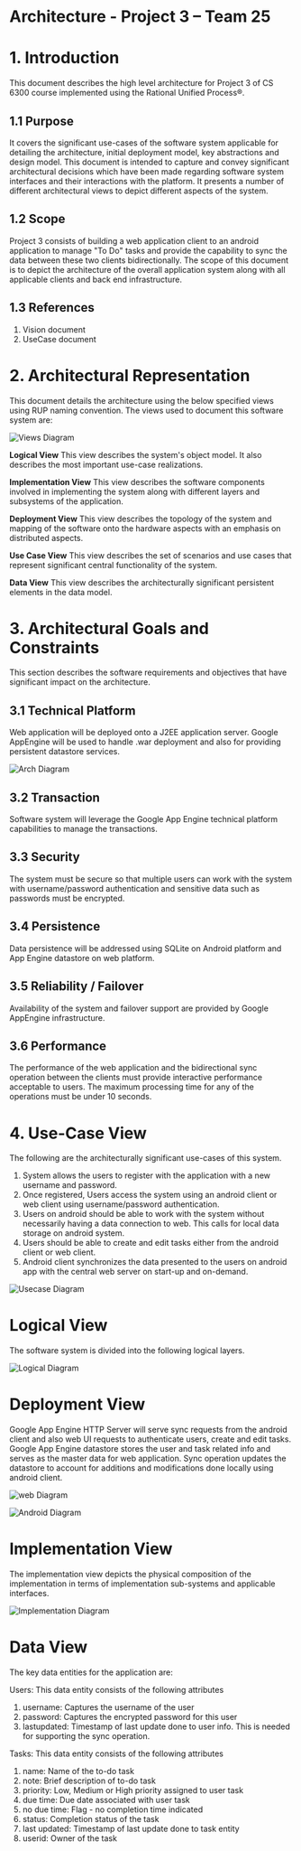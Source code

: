 # Architecture - Project 3 – Team 25

# 1. Introduction #

This document describes the high level architecture for Project 3 of CS 6300 course implemented using the Rational Unified Process®.

## 1.1 Purpose ##

It covers the significant use-cases of the software system applicable for detailing the architecture, initial deployment model, key abstractions and design model. This document is intended to capture and convey significant architectural decisions which have been made regarding software system interfaces and their interactions with the platform. It presents a number of different architectural views to depict different aspects of the system.


## 1.2 Scope ##

Project 3 consists of building a web application client to an android application to manage "To Do" tasks and provide the capability to sync the data between these two clients bidirectionally. The scope of this document is to depict the architecture of the overall application system along with all applicable clients and back end infrastructure.

## 1.3 References ##

1. Vision document
1. UseCase document

# 2. Architectural Representation #

This document details the architecture using the below specified views using RUP naming convention. The views used to document this software system are:

![Views Diagram](pics/views.JPG)

**Logical View**
This view describes the system's object model. It also describes the most important use-case realizations.

**Implementation View**
This view describes the software components involved in implementing the system along with different layers and subsystems of the application.

**Deployment View**
This view describes the topology of the system and mapping of the software onto the hardware aspects with an emphasis on distributed aspects.

**Use Case View**
This view describes the set of scenarios and use cases that represent significant central functionality of the system.

**Data View**
This view describes the architecturally significant persistent elements in the data model.

# 3. Architectural Goals and Constraints #

This section describes the software requirements and objectives that have significant impact on the architecture.

## 3.1 Technical Platform ##

Web application will be deployed onto a J2EE application server. Google AppEngine will be used to handle .war deployment and also for providing persistent datastore services.

![Arch Diagram](pics/arch.png)

## 3.2 Transaction ##

Software system will leverage the Google App Engine technical platform capabilities to manage the transactions.

## 3.3 Security ##

The system must be secure so that multiple users can work with the system with username/password authentication and sensitive data such as passwords must be encrypted.

## 3.4 Persistence ##

Data persistence will be addressed using SQLite on Android platform and App Engine datastore on web platform.

## 3.5 Reliability / Failover ##

Availability of the system and failover support are provided by Google AppEngine infrastructure.

## 3.6 Performance ##

The performance of the web application and the bidirectional sync operation between the clients must provide interactive performance acceptable to users. The maximum processing time for any of the operations must be under 10 seconds.

# 4. Use-Case View #

The following are the architecturally significant use-cases of this system.


1. System allows the users to register with the application with a new username and password.
2. Once registered, Users access the system using an android client or web client using username/password authentication.
3. Users on android should be able to work with the system without necessarily having a data connection to web. This calls for local data storage on android system.
4. Users should be able to create and edit tasks either from the android client or web client.
5. Android client synchronizes the data presented to the users on android app with the central web server on start-up and on-demand.


![Usecase Diagram](pics/UseCaseSystemDiagram.png)


# Logical View #

The software system is divided into the following logical layers.

![Logical Diagram](pics/logicalView.JPG)

# Deployment View #

Google App Engine HTTP Server will serve sync requests from the android client and also web UI requests to authenticate users, create and edit tasks. Google App Engine datastore stores the user and task related info and serves as the master data for web application. Sync operation updates the datastore to account for additions and modifications done locally using android client.


![web Diagram](pics/webArchitecture.JPG)

![Android Diagram](pics/AndroidArch.JPG)

# Implementation View #

The implementation view depicts the physical composition of the implementation in terms of implementation sub-systems and  applicable interfaces.


![Implementation Diagram](pics/implementation.JPG)

# Data View #

The key data entities for the application are:

Users: This data entity consists of the following attributes

1. username: Captures the username of the user
2. password: Captures the encrypted password for this user
3. lastupdated: Timestamp of last update done to user info. This is needed for supporting the sync operation.

Tasks: This data entity consists of the following attributes

1. name: Name of the to-do task
2. note: Brief description of to-do task
3. priority: Low, Medium or High priority assigned to user task
4. due time: Due date associated with user task
5. no due time: Flag - no completion time indicated
5. status: Completion status of the task
6. last updated: Timestamp of last update done to task entity
7. userid: Owner of the task

